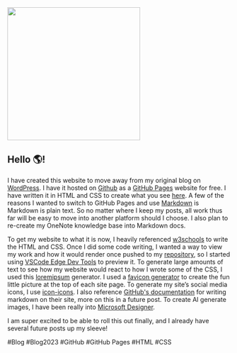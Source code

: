 <img src="https://github.com/XXLMandalorian013/Chef-s-IT-Compendium.github.io/blob/979daa4721087eff135bbdce254bf939acde023f/Blog/2023/2023-06-02-Hello-World/images/HelloWorld.png"  width="300" height="300">

## Hello :earth_americas:!

I have created this website to move away from my original blog on [WordPress](https://chefsitcompendium.wixsite.com/chefs). I have it hosted on [Github](https://en.wikipedia.org/wiki/GitHub#:~:text=GitHub%2C%20Inc.,and%20wikis%20for%20every%20project.) as a [GitHub Pages](https://docs.github.com/en/pages/getting-started-with-github-pages/creating-a-github-pages-site) website for free. I have written it in HTML and CSS to create what you see [here](https://xxlmandalorian013.github.io/Chef-s-IT-Compendium.github.io/.). A few of the reasons I wanted to switch to GitHub Pages and use [Markdown](https://xxlmandalorian013.github.io/Chef-s-IT-Compendium.github.io/.) is Markdown is plain text. So no matter where I keep my posts, all work thus far will be easy to move into another platform should I choose. I also plan to re-create my OneNote knowledge base into Markdown docs.

To get my website to what it is now, I heavily referenced [w3schools](https://www.w3schools.com/) to write the HTML and CSS. Once I did some code writing, I wanted a way to view my work and how it would render once pushed to my [repository](https://docs.github.com/en/repositories/creating-and-managing-repositories/about-repositories), so I started using [VSCode Edge Dev Tools](https://marketplace.visualstudio.com/items?itemName=ms-edgedevtools.vscode-edge-devtools) to preview it. To generate large amounts of text to see how my website would react to how I wrote some of the CSS, I used this [loremipsum](https://loremipsum.io/) generator. I used a [favicon generator](https://realfavicongenerator.net/) to create the fun little picture at the top of each site page. To generate my site’s social media icons, I use [icon-icons](https://icon-icons.com/). I also reference [GitHub's documentation](https://docs.github.com/en/get-started/writing-on-github/getting-started-with-writing-and-formatting-on-github/quickstart-for-writing-on-github) for writing markdown on their site, more on this in a future post. To create AI generate images, I have been really into [Microsoft Designer](https://designer.microsoft.com/).

I am super excited to be able to roll this out finally, and I already have several future posts up my sleeve!

#Blog
#Blog2023
#GitHub
#GitHub Pages
#HTML
#CSS